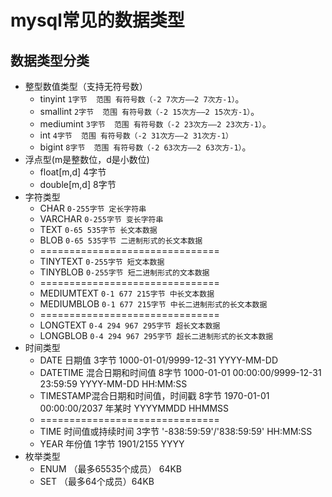  # mysql常见的数据类型
 ## 数据类型分类 
 * 整型数值类型（支持无符号数）
    * tinyint  `1字节  范围 有符号数（-2 7次方——2 7次方-1）`。
    * smallint `2字节  范围 有符号数（-2 15次方——2 15次方-1）`。
    * mediumint `3字节  范围 有符号数（-2 23次方——2 23次方-1）`。
    * int `4字节  范围 有符号数（-2 31次方——2 31次方-1）`
    * bigint `8字节  范围 有符号数（-2 63次方——2 63次方-1）`。
 * 浮点型(m是整数位，d是小数位) 
    * float[m,d] 4字节
    * double[m,d] 8字节
 * 字符类型
    * CHAR `0-255字节 定长字符串`
    * VARCHAR `0-255字节 变长字符串`
    * TEXT 	`0-65 535字节 长文本数据`
    * BLOB  `0-65 535字节 二进制形式的长文本数据`
    * ===============================
    * TINYTEXT 	`0-255字节 短文本数据`
    * TINYBLOB  `0-255字节 短二进制形式的文本数据`
    * ===============================   
    * MEDIUMTEXT 	`0-1 677 215字节 中长文本数据`
    * MEDIUMBLOB  `0-1 677 215字节 中长二进制形式的长文本数据`
    * ===============================
    * LONGTEXT 	`0-4 294 967 295字节 超长文本数据`
    * LONGBLOB  `0-4 294 967 295字节 超长二进制形式的长文本数据`
  * 时间类型
    * DATE 日期值 3字节 1000-01-01/9999-12-31 YYYY-MM-DD
    * DATETIME 混合日期和时间值 8字节 1000-01-01 00:00:00/9999-12-31 23:59:59 YYYY-MM-DD HH:MM:SS
    * TIMESTAMP混合日期和时间值，时间戳 8字节  1970-01-01 00:00:00/2037 年某时 YYYYMMDD HHMMSS
    * =============================== 
    * TIME 时间值或持续时间 3字节 '-838:59:59'/'838:59:59' HH:MM:SS
    * YEAR 年份值 1字节 1901/2155 YYYY 
  * 枚举类型
    * ENUM （最多65535个成员） 64KB
    * SET  （最多64个成员）64KB
  

    
    
    
    
    
    
 
